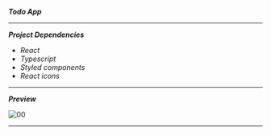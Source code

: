 **_Todo App_**

---

**_Project Dependencies_**

- _React_
- _Typescript_
- _Styled components_
- _React icons_

---

**_Preview_**

![00](https://github.com/immohammadrezatavakkoli/coffeeshop/assets/100797809/bd5fe52c-0ba7-40f8-90bc-86641eb30ba0)

---
